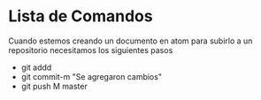 # Lista de Comandos

Cuando estemos creando un documento en atom para subirlo a un repositorio necesitamos los siguientes pasos 

* git addd
* git commit-m "Se agregaron cambios" 
* git push M master
